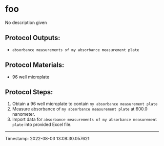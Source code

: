 # foo

No description given


## Protocol Outputs:
* `absorbance measurements of my absorbance measurement plate`


## Protocol Materials:
* 96 well microplate


## Protocol Steps:
1. Obtain a 96 well microplate to contain `my absorbance measurement plate`
2. Measure absorbance of `my absorbance measurement plate` at 600.0 nanometer.
3. Import data for `absorbance measurements of my absorbance measurement plate` into provided Excel file.
---
Timestamp: 2022-08-03 13:08:30.057621